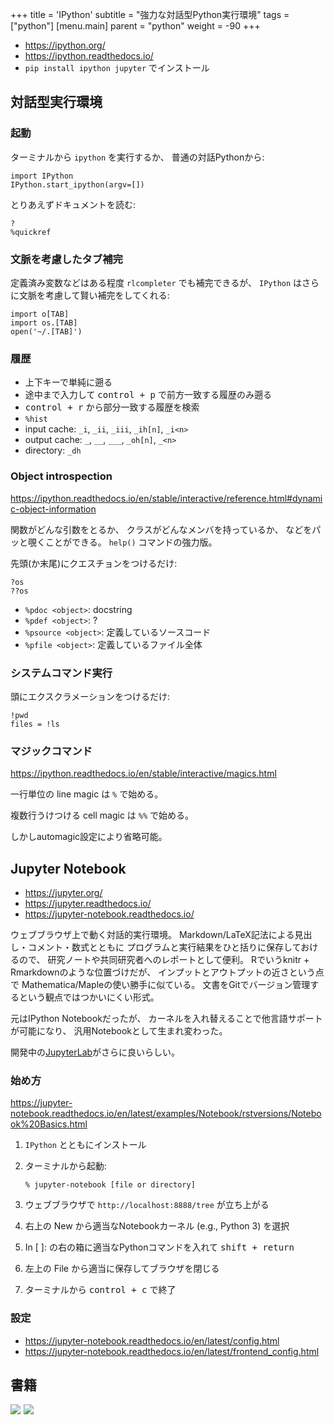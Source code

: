 +++
title = 'IPython'
subtitle = "強力な対話型Python実行環境"
tags = ["python"]
[menu.main]
  parent = "python"
  weight = -90
+++

- <https://ipython.org/>
- <https://ipython.readthedocs.io/>
- `pip install ipython jupyter` でインストール

## 対話型実行環境

### 起動

ターミナルから `ipython` を実行するか、
普通の対話Pythonから:

    import IPython
    IPython.start_ipython(argv=[])

とりあえずドキュメントを読む:

    ?
    %quickref

### 文脈を考慮したタブ補完

定義済み変数などはある程度 `rlcompleter` でも補完できるが、
`IPython` はさらに文脈を考慮して賢い補完をしてくれる:

    import o[TAB]
    import os.[TAB]
    open('~/.[TAB]')

### 履歴

-   上下キーで単純に遡る
-   途中まで入力して <kbd>control + p</kbd> で前方一致する履歴のみ遡る
-   <kbd>control + r</kbd> から部分一致する履歴を検索
-   `%hist`
-   input cache: `_i`, `_ii`, `_iii`, `_ih[n]`, `_i<n>`
-   output cache: `_`, `__`, `___`, `_oh[n]`, `_<n>`
-   directory: `_dh`

### Object introspection

<https://ipython.readthedocs.io/en/stable/interactive/reference.html#dynamic-object-information>

関数がどんな引数をとるか、
クラスがどんなメンバを持っているか、
などをパッと覗くことができる。
`help()` コマンドの強力版。

先頭(か末尾)にクエスチョンをつけるだけ:

    ?os
    ??os

-   `%pdoc <object>`: docstring
-   `%pdef <object>`: ?
-   `%psource <object>`: 定義しているソースコード
-   `%pfile <object>`: 定義しているファイル全体

### システムコマンド実行

頭にエクスクラメーションをつけるだけ:

    !pwd
    files = !ls

### マジックコマンド

<https://ipython.readthedocs.io/en/stable/interactive/magics.html>

一行単位の line magic は `%` で始める。

複数行うけつける cell magic は `%%` で始める。

しかしautomagic設定により省略可能。

## Jupyter Notebook

- <https://jupyter.org/>
- <https://jupyter.readthedocs.io/>
- <https://jupyter-notebook.readthedocs.io/>

ウェブブラウザ上で動く対話的実行環境。
Markdown/LaTeX記法による見出し・コメント・数式とともに
プログラムと実行結果をひと括りに保存しておけるので、
研究ノートや共同研究者へのレポートとして便利。
Rでいうknitr + Rmarkdownのような位置づけだが、
インプットとアウトプットの近さという点で
Mathematica/Mapleの使い勝手に似ている。
文書をGitでバージョン管理するという観点ではつかいにくい形式。

元はIPython Notebookだったが、
カーネルを入れ替えることで他言語サポートが可能になり、
汎用Notebookとして生まれ変わった。

開発中の[JupyterLab](https://github.com/jupyter/jupyterlab)がさらに良いらしい。

### 始め方

<https://jupyter-notebook.readthedocs.io/en/latest/examples/Notebook/rstversions/Notebook%20Basics.html>

1.  `IPython` とともにインストール
2.  ターミナルから起動:

        % jupyter-notebook [file or directory]

3.  ウェブブラウザで `http://localhost:8888/tree` が立ち上がる
4.  右上の New から適当なNotebookカーネル
    (e.g., Python 3) を選択
5.  In [ ]: の右の箱に適当なPythonコマンドを入れて
    <kbd>shift + return</kbd>
6.  左上の File から適当に保存してブラウザを閉じる
7.  ターミナルから <kbd>control + c</kbd> で終了

### 設定

- <https://jupyter-notebook.readthedocs.io/en/latest/config.html>
- <https://jupyter-notebook.readthedocs.io/en/latest/frontend_config.html>


## 書籍

<a href="https://www.amazon.co.jp/dp/479738946X/ref=as_li_ss_il?ie=UTF8&qid=1485612008&sr=8-6&keywords=python&linkCode=li3&tag=heavywatal-22&linkId=5ea5e48ecc83b9439f21406b6f57c062" target="_blank"><img border="0" src="//ws-fe.amazon-adsystem.com/widgets/q?_encoding=UTF8&ASIN=479738946X&Format=_SL250_&ID=AsinImage&MarketPlace=JP&ServiceVersion=20070822&WS=1&tag=heavywatal-22" ></a><img src="https://ir-jp.amazon-adsystem.com/e/ir?t=heavywatal-22&l=li3&o=9&a=479738946X" width="1" height="1" border="0" alt="" style="border:none !important; margin:0px !important;" />
<a href="https://www.amazon.co.jp/IPython%E3%83%87%E3%83%BC%E3%82%BF%E3%82%B5%E3%82%A4%E3%82%A8%E3%83%B3%E3%82%B9%E3%82%AF%E3%83%83%E3%82%AF%E3%83%96%E3%83%83%E3%82%AF-%E5%AF%BE%E8%A9%B1%E5%9E%8B%E3%82%B3%E3%83%B3%E3%83%94%E3%83%A5%E3%83%BC%E3%83%86%E3%82%A3%E3%83%B3%E3%82%B0%E3%81%A8%E5%8F%AF%E8%A6%96%E5%8C%96%E3%81%AE%E3%81%9F%E3%82%81%E3%81%AE%E3%83%AC%E3%82%B7%E3%83%94%E9%9B%86-Cyrille-Rossant/dp/4873117488/ref=as_li_ss_il?_encoding=UTF8&psc=1&refRID=X16VFSS3W75RMTG7VGCH&linkCode=li3&tag=heavywatal-22&linkId=b79e2290571289b02621392257a4ac1c" target="_blank"><img border="0" src="//ws-fe.amazon-adsystem.com/widgets/q?_encoding=UTF8&ASIN=4873117488&Format=_SL250_&ID=AsinImage&MarketPlace=JP&ServiceVersion=20070822&WS=1&tag=heavywatal-22" ></a><img src="https://ir-jp.amazon-adsystem.com/e/ir?t=heavywatal-22&l=li3&o=9&a=4873117488" width="1" height="1" border="0" alt="" style="border:none !important; margin:0px !important;" />
